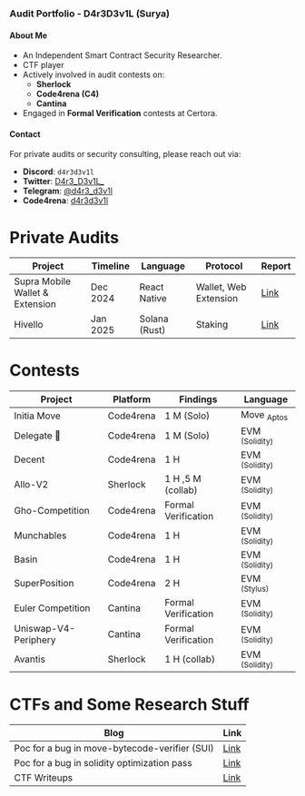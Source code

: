 ### Audit Portfolio - D4r3D3v1L (Surya)

#### About Me
- An Independent Smart Contract Security Researcher.  
- CTF player 
- Actively involved in audit contests on:
  - **Sherlock**
  - **Code4rena (C4)**
  - **Cantina**
- Engaged in **Formal Verification** contests at Certora.

#### Contact
For private audits or security consulting, please reach out via:

- **Discord**: `d4r3d3v1l`
- **Twitter**: [D4r3_D3v1L_](https://x.com/D4r3_D3v1L_)  
- **Telegram**: [@d4r3_d3v1l](https://t.me/d4r3_d3v1l)
- **Code4rena**: [d4r3d3v1l](https://code4rena.com/@d4r3d3v1l)



# Private Audits

| **Project**                     | **Timeline** | **Language**   | **Protocol**          | **Report**                     |
|----------------------------------|--------------|----------------|-----------------------|---------------------------------|
| Supra Mobile Wallet & Extension | Dec 2024     | React Native   | Wallet, Web Extension | [Link](https://drive.google.com/file/d/1i0pmF5ov1GPyLMh24dPhYanHfJiqoEoZ/view) |
| Hivello | Jan 2025 | Solana (Rust) | Staking | [Link](https://drive.google.com/file/d/11pF10olKeajP4QHxgNwP1VKv2-AsLCow/view)|



# Contests

|**Project**     |**Platform**   | **Findings**    | **Language** |
|------------------|---------------|-----------------|-----------------|
|Initia Move | Code4rena | 1 M (Solo) |Move <sub>Aptos<sub>|
| Delegate 🥈      | Code4rena    | 1 M (Solo)  | EVM <sub>(Solidity)<sub> |
| Decent       | Code4rena    | 1 H       | EVM <sub>(Solidity)<sub> | 
|Allo-V2 | Sherlock | 1 H ,5 M (collab)| EVM <sub>(Solidity)<sub> | 
|Gho-Competition | Code4rena | Formal Verification| EVM <sub>(Solidity)<sub>|
| Munchables       | Code4rena    | 1 H       | EVM <sub>(Solidity)<sub>  |
| Basin       | Code4rena    | 1 H       | EVM <sub>(Solidity)<sub> |
| SuperPosition       | Code4rena    | 2 H       | EVM <sub>(Stylus)<sub> |
|Euler Competition |Cantina | Formal Verification| EVM <sub>(Solidity)<sub> |
|Uniswap-V4-Periphery | Cantina | Formal Verification| EVM <sub>(Solidity)<sub> |
| Avantis | Sherlock | 1 H (collab)| EVM <sub>(Solidity)<sub> |


# CTFs and Some Research Stuff

| **Blog**                   | **Link**                     |
|----------------------------|------------------------------|
| Poc for a bug in move-bytecode-verifier (SUI)              | [Link](https://d4r3-d3v1l.github.io/blog/2023/07/26/Task04-move-bytecode-poc.html) |
| Poc for a bug in solidity optimization pass               | [Link](https://d4r3-d3v1l.github.io/blog/2023/07/26/Task02-YUL-StackLimitEvader-Poc.html) |
| CTF Writeups               | [Link](https://d4r3-d3v1l.github.io/blog) |
